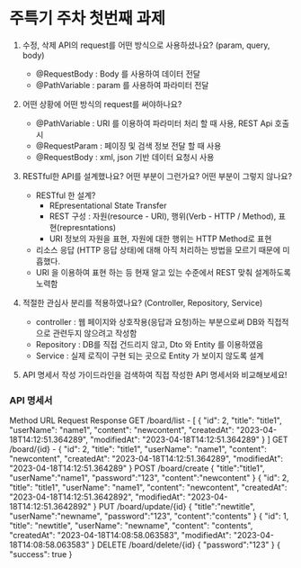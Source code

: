 # 주특기 주차 첫번째 과제

1. 수정, 삭제 API의 request를 어떤 방식으로 사용하셨나요? (param, query, body)
    - @RequestBody : Body 를 사용하여 데이터 전달
    - @PathVariable : param 를 사용하여 파라미터 전달
2. 어떤 상황에 어떤 방식의 request를 써야하나요?
    - @PathVariable : URI 를 이용하여 파라미터 처리 할 때 사용, REST Api 호출시
    - @RequestParam : 페이징 및 검색 정보 전달 할 때 사용
    - @RequestBody : xml, json 기반 데이터 요청시 사용
3. RESTful한 API를 설계했나요? 어떤 부분이 그런가요? 어떤 부분이 그렇지 않나요?
    - RESTful 한 설계?
        - REpresentational State Transfer
        - REST 구성 : 자원(resource - URI), 행위(Verb - HTTP / Method), 표현(represntations)
        - URI 정보의 자원을 표현, 자원에 대한 행위는 HTTP Method로 표현
    - 리소스 응답 (HTTP 응답 상태)에 대해 아직 처리하는 방법을 모르기 때문에 미흡했다.
    - URI 을 이용하여 표현 하는 등 현재 알고 있는 수준에서 REST 맞춰 설계하도록 노력함
4. 적절한 관심사 분리를 적용하였나요? (Controller, Repository, Service)
    - controller : 웹 페이지와 상호작용(응답과 요청)하는 부분으로써 DB와 직접적으로 관련두지 않으려고 작성함
    - Repository : DB를 직접 건드리지 않고, Dto 와 Entity 를 이용하였음
    - Service : 실제 로직이 구현 되는 곳으로 Entity 가 보이지 않도록 설계
    
5. API 명세서 작성 가이드라인을 검색하여 직접 작성한 API 명세서와 비교해보세요!

### API 명세서
Method	URL	Request	Response
GET	/board/list	-	[
{
"id": 2,
"title": "title1",
"userName": "name1",
"content": "newcontent",
"createdAt": "2023-04-18T14:12:51.364289",
"modifiedAt": "2023-04-18T14:12:51.364289"
}
]
GET	/board/{id}	-	{
"id": 2,
"title": "title1",
"userName": "name1",
"content": "newcontent",
"createdAt": "2023-04-18T14:12:51.364289",
"modifiedAt": "2023-04-18T14:12:51.364289"
}
POST	/board/create	{
"title":"title1",
"userName":"name1",
"password":"123",
"content":"newcontent"
}	{
"id": 2,
"title": "title1",
"userName": "name1",
"content": "newcontent",
"createdAt": "2023-04-18T14:12:51.3642892",
"modifiedAt": "2023-04-18T14:12:51.3642892"
}
PUT	/board/update/{id}	{
"title":"newtitle",
"userName":"newname",
"password":"123",
"content":"contents"
}	{
"id": 1,
"title": "newtitle",
"userName": "newname",
"content": "contents",
"createdAt": "2023-04-18T14:08:58.063583",
"modifiedAt": "2023-04-18T14:08:58.063583"
}
DELETE	/board/delete/{id}	{
"password":"123"
}	{
    "success": true
}
